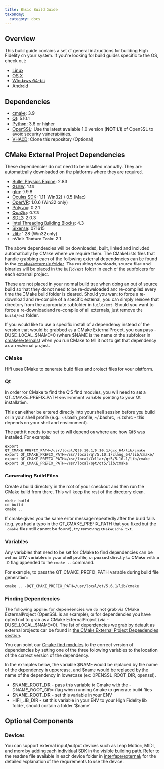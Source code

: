 ```yaml
---
title: Basic Build Guide
taxonomy:
  category: docs
---
```


## Overview

This build guide contains a set of general instructions for building High Fidelity on your system. If you're looking for build guides specific to the OS, check out:

- [Linux](../linux)
- [OS X](../mac-os)
- [Windows 64-bit](../windows-64-bit)
- [Android](../android)

## Dependencies

- [cmake](https://cmake.org/download/):  3.9
- [Qt](https://www.qt.io/download-open-source):   5.10.1
- [Python](https://www.python.org/downloads): 3.6 or higher
- [OpenSSL](https://www.openssl.org/): Use the latest available 1.0 version (**NOT 1.1**) of OpenSSL to avoid security vulnerabilities.
- [VHACD](https://github.com/virneo/v-hacd): Clone this repository (Optional)

## CMake External Project Dependencies

These dependencies do not need to be installed manually. They are automatically downloaded on the platforms where they are required. 
 
- [Bullet Physics Engine](https://github.com/bulletphysics/bullet3/releases):  2.83
- [GLEW](http://glew.sourceforge.net/):   1.13
- [glm](https://glm.g-truc.net/0.9.8/index.html):  0.9.8
- [Oculus SDK](https://developer.oculus.com/downloads/):   1.11 (Win32) / 0.5 (Mac)
- [OpenVR](https://github.com/ValveSoftware/openvr):   1.0.6 (Win32 only)
- [Polyvox](http://www.volumesoffun.com/):   0.2.1
- [QuaZip](https://sourceforge.net/projects/quazip/files/quazip/):   0.7.3
- [SDL2](https://www.libsdl.org/download-2.0.php):   2.0.3
- [Intel Threading Building Blocks](https://www.threadingbuildingblocks.org/):   4.3
- [Sixense](http://sixense.com/):   071615
- [zlib](http://www.zlib.net/):   1.28 (Win32 only)
- nVidia Texture Tools:   2.1

The above dependencies will be downloaded, built, linked and included automatically by CMake where we require them. The CMakeLists files that handle grabbing each of the following external dependencies can be found in the [cmake/externals folder](https://github.com/highfidelity/hifi/tree/master/cmake/externals). The resulting downloads, source files and binaries will be placed in the `build/ext` folder in each of the subfolders for each external project.

These are not placed in your normal build tree when doing an out of source build so that they do not need to be re-downloaded and re-compiled every time the CMake build folder is cleared. Should you want to force a re-download and re-compile of a specific external, you can simply remove that directory from the appropriate subfolder in `build/ext`. Should you want to force a re-download and re-compile of all externals, just remove the `build/ext` folder.

If you would like to use a specific install of a dependency instead of the version that would be grabbed as a CMake ExternalProject, you can pass -DUSE_LOCAL_$NAME=0 (where $NAME is the name of the subfolder in [cmake/externals](https://github.com/highfidelity/hifi/tree/master/cmake/externals)) when you run CMake to tell it not to get that dependency as an external project.

### CMake

Hifi uses CMake to generate build files and project files for your platform.

### Qt

 In order for CMake to find the Qt5 find modules, you will need to set a QT_CMAKE_PREFIX_PATH environment variable pointing to your Qt installation.

This can either be entered directly into your shell session before you build or in your shell profile (e.g.: ~/.bash_profile, ~/.bashrc, ~/.zshrc - this depends on your shell and environment).

The path it needs to be set to will depend on where and how Qt5 was installed. For example:

```
export QT_CMAKE_PREFIX_PATH=/usr/local/Qt5.10.1/5.10.1/gcc_64/lib/cmake
export QT_CMAKE_PREFIX_PATH=/usr/local/qt/5.10.1/clang_64/lib/cmake/
export QT_CMAKE_PREFIX_PATH=/usr/local/Cellar/qt5/5.10.1/lib/cmake
export QT_CMAKE_PREFIX_PATH=/usr/local/opt/qt5/lib/cmake
```

### Generating Build Files

Create a build directory in the root of your checkout and then run the CMake build from there. This will keep the rest of the directory clean.

```
mkdir build
cd build
cmake ..
```

If cmake gives you the same error message repeatedly after the build fails (e.g. you had a typo in the QT_CMAKE_PREFIX_PATH that you fixed but the `.cmake` files still cannot be found), try removing `CMakeCache.txt`.

### Variables

Any variables that need to be set for CMake to find dependencies can be set as ENV variables in your shell profile, or passed directly to CMake with a `-D` flag appended to the `cmake ..` command.

For example, to pass the QT_CMAKE_PREFIX_PATH variable during build file generation:

```
cmake .. -DQT_CMAKE_PREFIX_PATH=/usr/local/qt/5.6.1/lib/cmake
```

### Finding Dependencies

The following applies for dependencies we do not grab via CMake ExternalProject (OpenSSL is an example), or for dependencies you have opted not to grab as a CMake ExternalProject (via -DUSE_LOCAL_$NAME=0). The list of dependencies we grab by default as external projects can be found in [the CMake External Project Dependencies section](https://github.com/highfidelity/hifi/blob/master/BUILD.md#cmake-external-project-dependencies).

You can point our [Cmake find modules](https://github.com/highfidelity/hifi/tree/master/cmake/modules) to the correct version of dependencies by setting one of the three following variables to the location of the correct version of the dependency.

In the examples below, the variable $NAME would be replaced by the name of the dependency in uppercase, and $name would be replaced by the name of the dependency in lowercase (ex: OPENSSL_ROOT_DIR, openssl).

- $NAME_ROOT_DIR - pass this variable to Cmake with the -DNAME_ROOT_DIR= flag when running Cmake to generate build files
- $NAME_ROOT_DIR - set this variable in your ENV
- HIFI_LIB_DIR - set this variable in your ENV to your High Fidelity lib folder, should contain a folder '$name'

## Optional Components

### Devices

You can support external input/output devices such as Leap Motion, MIDI, and more by adding each individual SDK in the visible building path. Refer to the readme file available in each device folder in [interface/external/](https://github.com/highfidelity/hifi/tree/master/interface/external) for the detailed explanation of the requirements to use the device.
